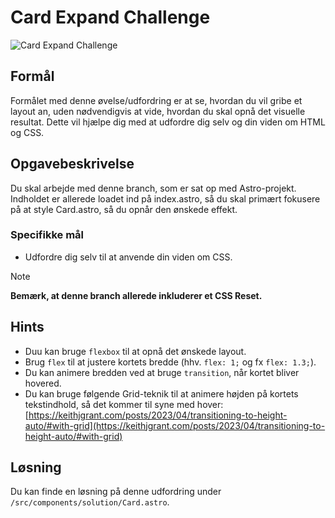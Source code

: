 # **Card Expand Challenge**

![Card Expand Challenge](readmeassets/card-expand.gif)

## Formål

Formålet med denne øvelse/udfordring er at se, hvordan du vil gribe et layout an, uden nødvendigvis at vide, hvordan du skal opnå det visuelle resultat. Dette vil hjælpe dig med at udfordre dig selv og din viden om HTML og CSS.

## Opgavebeskrivelse

Du skal arbejde med denne branch, som er sat op med Astro-projekt. Indholdet er allerede loadet ind på index.astro, så du skal primært fokusere på at style Card.astro, så du opnår den ønskede effekt.

### Specifikke mål

- Udfordre dig selv til at anvende din viden om CSS.

> [!NOTE]  
> **Bemærk, at denne branch allerede inkluderer et CSS Reset.**

## Hints

- Duu kan bruge `flexbox` til at opnå det ønskede layout.
- Brug `flex` til at justere kortets bredde (hhv. `flex: 1;` og fx `flex: 1.3;`).
- Du kan animere bredden ved at bruge `transition`, når kortet bliver hovered.
- Du kan bruge følgende Grid-teknik til at animere højden på kortets tekstindhold, så det kommer til syne med hover:
  [https://keithjgrant.com/posts/2023/04/transitioning-to-height-auto/#with-grid](https://keithjgrant.com/posts/2023/04/transitioning-to-height-auto/#with-grid)

## Løsning

Du kan finde en løsning på denne udfordring under `/src/components/solution/Card.astro`.
